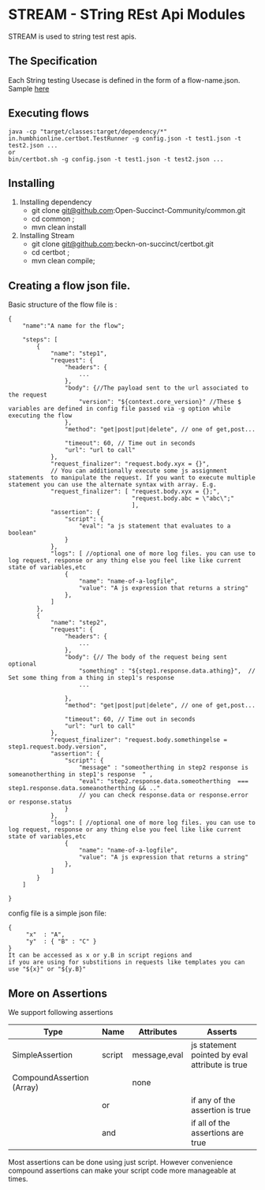 # STREAM - STring REst Api Modules

STREAM is used to string test rest apis.


## The Specification
Each String testing Usecase  is defined in the form of a flow-name.json. 
Sample [here](./src/test/resources/ondc-1.2-ret10/flow1.json)

## Executing flows
```
java -cp "target/classes:target/dependency/*" in.humbhionline.certbot.TestRunner -g config.json -t test1.json -t test2.json ... 
or 
bin/certbot.sh -g config.json -t test1.json -t test2.json ... 
```

## Installing

1. Installing dependency
    * git clone git@github.com:Open-Succinct-Community/common.git 
    * cd common ;
    * mvn clean install 
2. Installing Stream
    * git clone git@github.com:beckn-on-succinct/certbot.git 
    * cd certbot ;
    * mvn clean compile;

## Creating a flow json file.
Basic structure of the flow file is :

```
{
    "name":"A name for the flow";

    "steps": [ 
        {
            "name": "step1", 
            "request": {
                "headers": {
                    ...
                },
                "body": {//The payload sent to the url associated to the request
                    "version": "${context.core_version}" //These $ variables are defined in config file passed via -g option while executing the flow
                },
                "method": "get|post|put|delete", // one of get,post...

                "timeout": 60, // Time out in seconds
                "url": "url to call"
            },
            "request_finalizer": "request.body.xyx = {}", 
            // You can additionally execute some js assignment statements  to manipulate the request. If you want to execute multiple statement you can use the alternate syntax with array. E.g. 
            "request_finalizer": [ "request.body.xyx = {};", 
                                   "request.body.abc = \"abc\";"  
                                   ],
            "assertion": {
                "script": {
                    "eval": "a js statement that evaluates to a boolean"
                }
            },
            "logs": [ //optional one of more log files. you can use to log request, response or any thing else you feel like like current state of variables,etc
                {
                    "name": "name-of-a-logfile",
                    "value": "A js expression that returns a string"
                },
            ]
        },
        {
            "name": "step2", 
            "request": {
                "headers": {
                    ...
                },
                "body": {// The body of the request being sent optional
                    "something" : "${step1.response.data.athing}",  // Set some thing from a thing in step1's response
                    ...

                },
                "method": "get|post|put|delete", // one of get,post...

                "timeout": 60, // Time out in seconds
                "url": "url to call"
            },
            "request_finalizer": "request.body.somethingelse = step1.request.body.version", 
            "assertion": {
                "script": {
                    "message" : "someotherthing in step2 response is someanotherthing in step1's response  " ,
                    "eval": "step2.response.data.someotherthing  === step1.response.data.someanotherthing && .." 
                    // you can check response.data or response.error or response.status
                }
            },
            "logs": [ //optional one of more log files. you can use to log request, response or any thing else you feel like like current state of variables,etc
                {
                    "name": "name-of-a-logfile",
                    "value": "A js expression that returns a string"
                },
            ]
        }
    ]

}
```


config file is a simple json file:

```
{
     "x"  : "A",
     "y"  : { "B" : "C" } 
}
It can be accessed as x or y.B in script regions and 
if you are using for substitions in requests like templates you can use "${x}" or "${y.B}"

```


## More on Assertions 
We support following assertions 

Type|Name|Attributes| Asserts
-|-|-|-
SimpleAssertion|script|message,eval| js statement pointed by eval attribute is true
CompoundAssertion (Array)|| none |  
| |or|  |if any of the assertion is true | 
| |and|  |if all of the assertions are true |




Most assertions can be done using just script. However convenience compound assertions can make your script code more manageable at times.

